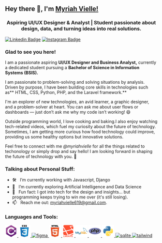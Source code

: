 ## Hey there 👋, I'm [Myriah Vielle!](https://github.com/myriahvielle/)
<h3 align="center">Aspiring UI/UX Designer & Analyst 
| Student passionate about design, data, and turning ideas into real solutions.</h3>

[![Linkedin Badge](https://img.shields.io/badge/-LinkedIn-0e76a8?style=flat-square&logo=Linkedin&logoColor=white)]([https://linkedin.com/in/iampavangandhi](https://www.linkedin.com/in/myriah-vielle-silverio-550647379))
[![Instagram Badge](https://img.shields.io/badge/-Instagram-e4405f?style=flat-square&logo=Instagram&logoColor=white)](https://instagram.com/myriahvielleas/)

### Glad to see you here! 
I am a passionate aspiring **UI/UX Designer and Business Analyst,** currently a dedicated student pursuing a **Bachelor of Science in Information Systems (BSIS).**

I am passionate to problem-solving and solving situations by analysis. Driven by purpose, I have been building core skills in technologies such as** HTML, CSS, Python, PHP, and the Laravel framework.**

I'm an explorer of new technologies, an avid learner, a graphic designer, and a problem-solver at heart. You can ask me about user flows or dashboards — just don’t ask me why my code isn’t working! 😄

Outside programming world, I love cooking and baking.I also enjoy watching tech-related videos, which fuel my curiosity about the future of technology. Sometimes, I am getting more curious how food technology could improve, providing us some healthy options but innovative solutions. 

Feel free to connect with me _@myriahvielle_ for all the things related to techonology or simply drop and say hello! I am looking forward in shaping the future of technology with you. 🌟

### Talking about Personal Stuff:

- 🛠 &nbsp; I’m currently working with Javascript, Django
- 🚀 &nbsp; I’m currently exploring Artificial Intelligence and Data Science
- 👾 &nbsp; Fun fact: I got into tech for the design and insights... but programming keeps trying to win me over (it's still losing).
- 📫 &nbsp; Reach me out: myriahvielle619@gmail.com.

<h3 align="left">Languages and Tools:</h3>
<p align="left"> <a href="https://www.w3schools.com/cs/" target="_blank" rel="noreferrer"> <img src="https://raw.githubusercontent.com/devicons/devicon/master/icons/csharp/csharp-original.svg" alt="csharp" width="40" height="40"/> </a> <a href="https://www.w3schools.com/css/" target="_blank" rel="noreferrer"> <img src="https://raw.githubusercontent.com/devicons/devicon/master/icons/css3/css3-original-wordmark.svg" alt="css3" width="40" height="40"/> </a> <a href="https://www.figma.com/" target="_blank" rel="noreferrer"> <img src="https://www.vectorlogo.zone/logos/figma/figma-icon.svg" alt="figma" width="40" height="40"/> </a> <a href="https://www.w3.org/html/" target="_blank" rel="noreferrer"> <img src="https://raw.githubusercontent.com/devicons/devicon/master/icons/html5/html5-original-wordmark.svg" alt="html5" width="40" height="40"/> </a> <a href="https://laravel.com/" target="_blank" rel="noreferrer"> <img src="https://raw.githubusercontent.com/devicons/devicon/master/icons/laravel/laravel-plain-wordmark.svg" alt="laravel" width="40" height="40"/> </a> <a href="https://www.mysql.com/" target="_blank" rel="noreferrer"> <img src="https://raw.githubusercontent.com/devicons/devicon/master/icons/mysql/mysql-original-wordmark.svg" alt="mysql" width="40" height="40"/> </a> <a href="https://www.php.net" target="_blank" rel="noreferrer"> <img src="https://raw.githubusercontent.com/devicons/devicon/master/icons/php/php-original.svg" alt="php" width="40" height="40"/> </a> <a href="https://www.python.org" target="_blank" rel="noreferrer"> <img src="https://raw.githubusercontent.com/devicons/devicon/master/icons/python/python-original.svg" alt="python" width="40" height="40"/> </a> <a href="https://www.sqlite.org/" target="_blank" rel="noreferrer"> <img src="https://www.vectorlogo.zone/logos/sqlite/sqlite-icon.svg" alt="sqlite" width="40" height="40"/> </a> <a href="https://tailwindcss.com/" target="_blank" rel="noreferrer"> <img src="https://www.vectorlogo.zone/logos/tailwindcss/tailwindcss-icon.svg" alt="tailwind" width="40" height="40"/> </a> </p>
